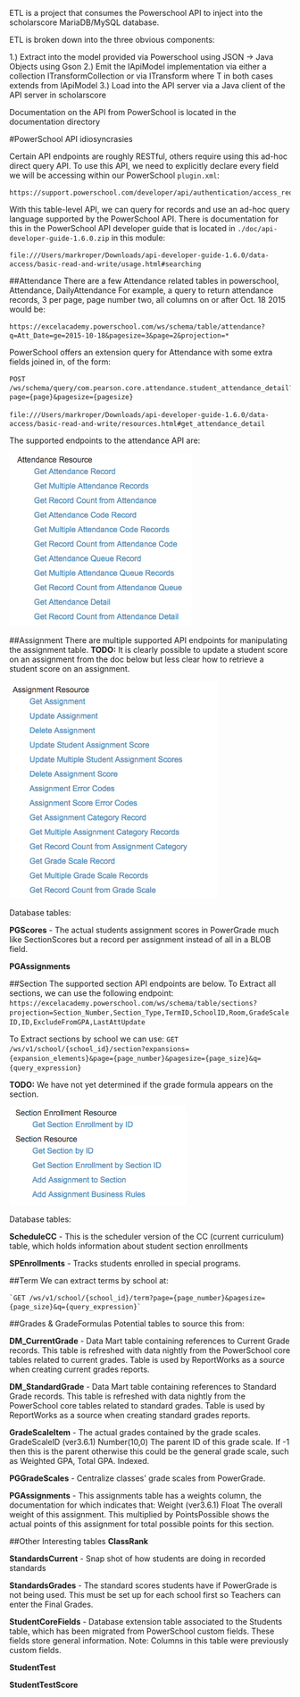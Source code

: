 ETL is a project that consumes the Powerschool API to inject into the scholarscore
MariaDB/MySQL database. 

ETL is broken down into the three obvious components:

1.) Extract into the model provided via Powerschool using JSON -> Java Objects using Gson
2.) Emit the IApiModel<T> implementation via either a collection ITransformCollection<T>
    or via ITransform<T> where T in both cases extends from IApiModel<X>
3.) Load into the API server via a Java client of the API server in scholarscore

Documentation on the API from PowerSchool is located in the documentation directory

#PowerSchool API idiosyncrasies

Certain API endpoints are roughly RESTful, others require using this ad-hoc direct query API.  To use this  API, we need to explicitly declare every field we will be accessing within our PowerSchool `plugin.xml`:

    https://support.powerschool.com/developer/api/authentication/access_request.html

With this table-level API, we can query for records and use an ad-hoc query language supported by the PowerSchool API. There is documentation for this in the PowerSchool API developer guide that is located in `./doc/api-developer-guide-1.6.0.zip` in this module:

    file:///Users/markroper/Downloads/api-developer-guide-1.6.0/data-access/basic-read-and-write/usage.html#searching

##Attendance
There are a few Attendance related tables in powerschool, Attendance, DailyAttendance
For example, a query to return attendance records, 3 per page, page number two, all columns on or after Oct. 18 2015 would be:

    https://excelacademy.powerschool.com/ws/schema/table/attendance?q=Att_Date=ge=2015-10-18&pagesize=3&page=2&projection=*
PowerSchool offers an extension query for Attendance with some extra fields joined in, of the form:

    POST /ws/schema/query/com.pearson.core.attendance.student_attendance_detail?page={page}&pagesize={pagesize}
    
    file:///Users/markroper/Downloads/api-developer-guide-1.6.0/data-access/basic-read-and-write/resources.html#get_attendance_detail
The supported endpoints to the attendance API are:

![the API](doc/attendanceapi.png)

##Assignment
There are multiple supported API endpoints for manipulating the assignment table. **TODO:** It is clearly possible to update a student score on an assignment from the doc below but less clear how to retrieve a student score on an assignment.

![the API](doc/assignmentapi.png)

Database tables:

**PGScores** - The actual students assignment scores in PowerGrade much like SectionScores but a record per assignment instead of all in a BLOB field.

**PGAssignments**

##Section
The supported section API endpoints are below. To Extract all sections, we can use the following endpoint:
    `https://excelacademy.powerschool.com/ws/schema/table/sections?projection=Section_Number,Section_Type,TermID,SchoolID,Room,GradeScaleID,ID,ExcludeFromGPA,LastAttUpdate`

To Extract sections by school we can use:
    `GET /ws/v1/school/{school_id}/section?expansions={expansion_elements}&page={page_number}&pagesize={page_size}&q={query_expression}`
    
**TODO:** We have not yet determined if the grade formula appears on the section.

![the API](doc/sectionapi.png)

Database tables:

**ScheduleCC** - This is the scheduler version of the CC (current curriculum) table, which holds information about student section enrollments

**SPEnrollments** - Tracks students enrolled in special programs.

##Term
We can extract terms by school at:

    `GET /ws/v1/school/{school_id}/term?page={page_number}&pagesize={page_size}&q={query_expression}`
    
##Grades & GradeFormulas
Potential tables to source this from:

**DM_CurrentGrade** - Data Mart table containing references to Current Grade records. This table is refreshed with data nightly from the PowerSchool core tables related to current grades. Table is used by ReportWorks as a source when creating current grades reports.

**DM_StandardGrade** - Data Mart table containing references to Standard Grade records. This table is refreshed with data nightly from the PowerSchool core tables related to standard grades. Table is used by ReportWorks as a source when creating standard grades reports.

**GradeScaleItem** - The actual grades contained by the grade scales.
GradeScaleID (ver3.6.1) Number(10,0) The parent ID of this grade scale. If -1 then this is the parent otherwise this could be the general grade scale, such as Weighted GPA, Total GPA. Indexed.

**PGGradeScales** - Centralize classes' grade scales from PowerGrade.

**PGAssignments** - This assignments table has a weights column, the documentation for which indicates that:
Weight (ver3.6.1) Float The overall weight of this assignment. This multiplied by PointsPossible shows the actual points of this assignment for total possible points for this section.

##Other Interesting tables
**ClassRank**

**StandardsCurrent** - Snap shot of how students are doing in recorded standards

**StandardsGrades** - The standard scores students have if PowerGrade is not being used. This must be set up for each school first so Teachers can enter the Final Grades.

**StudentCoreFields** - Database extension table associated to the Students table, which has been migrated from PowerSchool custom fields. These fields store general information. Note: Columns in this table were previously custom fields.

**StudentTest**

**StudentTestScore**